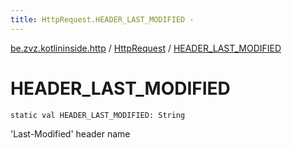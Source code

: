 ```yaml
---
title: HttpRequest.HEADER_LAST_MODIFIED - 
---
```


[be.zvz.kotlininside.http](../index.html) / [HttpRequest](index.html) / [HEADER_LAST_MODIFIED](./-h-e-a-d-e-r_-l-a-s-t_-m-o-d-i-f-i-e-d.html)

# HEADER_LAST_MODIFIED

`static val HEADER_LAST_MODIFIED: String`

'Last-Modified' header name

